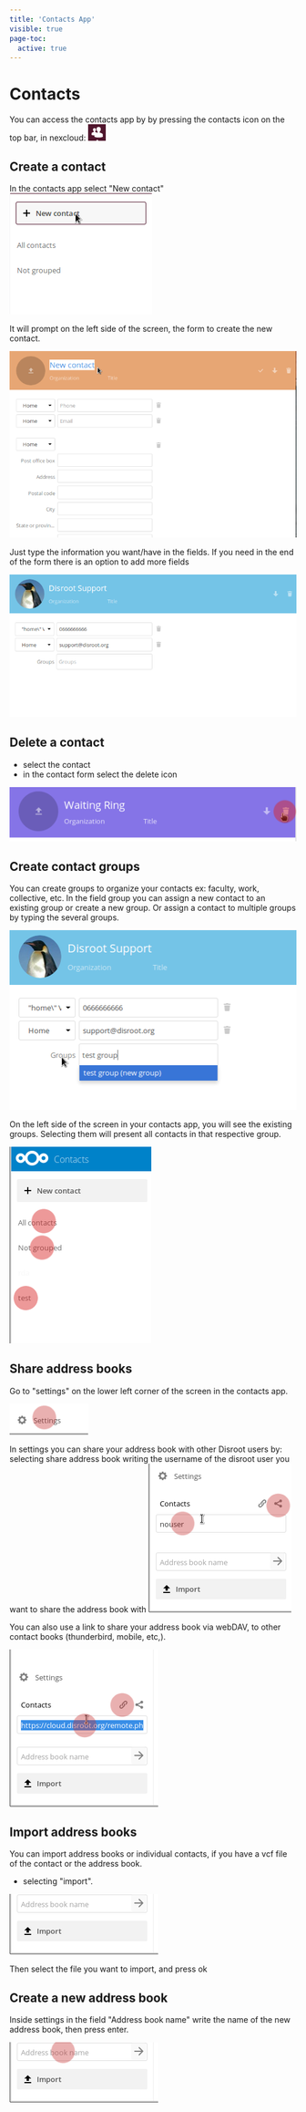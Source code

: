 ```yaml
---
title: 'Contacts App'
visible: true
page-toc:
  active: true
---
```


# Contacts

You can access the contacts app by by pressing the contacts icon on the top bar, in nexcloud:
![](contacts_top_icon.png)

## Create a contact

In the contacts app select "New contact"
![](contacts_add1.png)

It will prompt on the left side of the screen, the form to create the new contact.

![](contacts_add2.png)

Just type the information you want/have in the fields. If you need in the end of the form there is an option to add more fields

![](contacts_add3.png)

## Delete a contact

* select the contact
* in the contact form select the delete icon

![](contacts_delete.png)

## Create contact groups
You can create groups to organize your contacts ex: faculty, work, collective, etc.
In the field group you can assign a new contact to an existing group or create a new group. Or assign a contact to multiple groups by typing the several groups.

![](contacts_groups1.png)

On the left side of the screen in your contacts app, you will see the existing groups.
Selecting them will present all contacts in that respective group.

![](contacts_groups2.png)

## Share address books

Go to "settings" on the lower left corner of the screen in the contacts app.

![](contacts_share1.png)

In settings you can share your address book with other Disroot users by:
selecting share address book
writing the username of the disroot user you want to share the address book with
![](contacts_share2.png)

You can also use a link to share your address book via webDAV, to other contact books (thunderbird, mobile, etc,).

![](contacts_share3.png)

## Import address books

You can import address books or individual contacts, if you have a vcf file of the contact or the address book.

* selecting "import".

![](contacts_import1.png)

Then select the file you want to import, and press ok

## Create a new address book

Inside settings in the field "Address book name" write the name of the new address book, then press enter.

![](contacts_create1.png)
